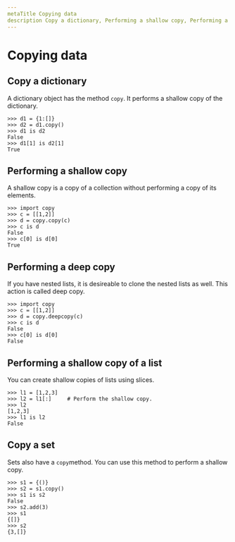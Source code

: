 ```yaml
---
metaTitle Copying data
description Copy a dictionary, Performing a shallow copy, Performing a deep copy, Performing a shallow copy of a list, Copy a set
---
```


# Copying data



## Copy a dictionary


A dictionary object has the method `copy`. It performs a shallow copy of the dictionary.

```
>>> d1 = {1:[]}
>>> d2 = d1.copy()
>>> d1 is d2
False
>>> d1[1] is d2[1]
True

```



## Performing a shallow copy


A shallow copy is a copy of a collection without performing a copy of its elements.

```
>>> import copy
>>> c = [[1,2]]
>>> d = copy.copy(c)
>>> c is d
False
>>> c[0] is d[0]
True

```



## Performing a deep copy


If you have nested lists, it is desireable to clone the nested lists as well. This action is called deep copy.

```
>>> import copy
>>> c = [[1,2]]
>>> d = copy.deepcopy(c)
>>> c is d
False
>>> c[0] is d[0]
False

```



## Performing a shallow copy of a list


You can create shallow copies of lists using slices.

```
>>> l1 = [1,2,3]
>>> l2 = l1[:]     # Perform the shallow copy.
>>> l2
[1,2,3]
>>> l1 is l2
False

```



## Copy a set


Sets also have a `copy`method. You can use this method to perform a shallow copy.

```
>>> s1 = {()}
>>> s2 = s1.copy()
>>> s1 is s2
False
>>> s2.add(3)
>>> s1
{[]}
>>> s2
{3,[]}

```

